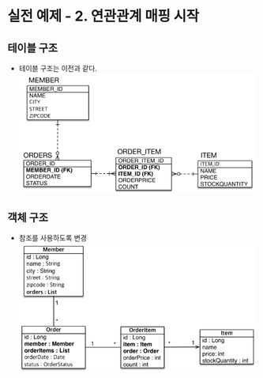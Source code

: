 # 실전 예제 - 2. 연관관계 매핑 시작

## 테이블 구조

- 테이블 구조는 이전과 같다.
  ![img.png](img.png)

## 객체 구조

- 참조를 사용하도록 변경
  ![img_1.png](img_1.png)